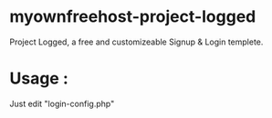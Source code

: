 # myownfreehost-project-logged
Project Logged, a free and customizeable Signup & Login templete.

# Usage :
Just edit "login-config.php"
